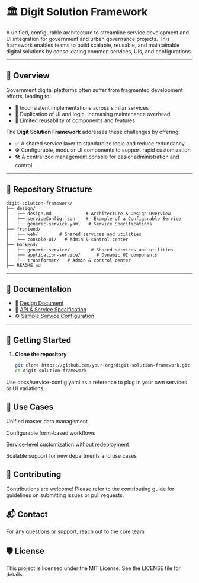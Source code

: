 # 🏛️ Digit Solution Framework

A unified, configurable architecture to streamline service development and UI integration for government and urban governance projects. This framework enables teams to build scalable, reusable, and maintainable digital solutions by consolidating common services, UIs, and configurations.

---

## 📌 Overview

Government digital platforms often suffer from fragmented development efforts, leading to:

- 🚧 Inconsistent implementations across similar services  
- 🔁 Duplication of UI and logic, increasing maintenance overhead  
- 🔄 Limited reusability of components and features

The **Digit Solution Framework** addresses these challenges by offering:

- ✅ A shared service layer to standardize logic and reduce redundancy  
- ⚙️ Configurable, modular UI components to support rapid customization  
- 🛠️ A centralized management console for easier administration and control

---

## 🧱 Repository Structure
```
digit-solution-framework/
├── design/
│   ├── design.md             # Architecture & Design Overview
│   ├── serviceConfig.json    #  Example of a Configurable Service
│   └── generic-service.yaml   # Service Specifications
├── frontend/
│   ├── web/        # Shared services and utilities
│   └── console-ui/   # Admin & control center
├── backend/
│   ├── generic-service/        # Shared services and utilities
│   ├── application-service/      # Dynamic UI components
│   └── transformer/   # Admin & control center
├── README.md
```
---

## 📄 Documentation

- 📐 [Design Document](https://docs.google.com/document/d/13LR7TQMsIg0nD5-Wdl4kj1r3kYjzLyKD0FVzvJkkR3s/edit?tab=t.0#heading=h.gfwh8242orfp)  
- 📑 [API & Service Specification](https://editor.swagger.io/?url=https://raw.githubusercontent.com/egovernments/DIGIT-Studio/refs/heads/master/design/generic-service.yaml)  
- ⚙️ [Sample Service Configuration](./design/serviceConfig.json)

---

## 🚀 Getting Started

1. **Clone the repository**

   ```bash
   git clone https://github.com/your-org/digit-solution-framework.git
   cd digit-solution-framework


Use docs/service-config.yaml as a reference to plug in your own services or UI variations.

## 🧩 Use Cases
Unified master data management

Configurable form-based workflows

Service-level customization without redeployment

Scalable support for new departments and use cases

## 🤝 Contributing
Contributions are welcome! Please refer to the contributing guide for guidelines on submitting issues or pull requests.

## 📬 Contact
For any questions or support, reach out to the core team 

## 🛡️ License
This project is licensed under the MIT License. See the LICENSE file for details.
